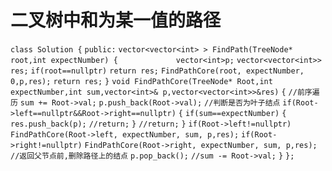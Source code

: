 # 二叉树中和为某一值的路径

`class Solution {`
`public:`
    `vector<vector<int> > FindPath(TreeNode* root,int expectNumber) {            
        vector<int>p;`
        `vector<vector<int>> res;`
        `if(root==nullptr)`
            `return res;`
        `FindPathCore(root, expectNumber, 0,p,res);`
        `return res;`
    `}`
    `void FindPathCore(TreeNode* Root,int expectNumber,int sum,vector<int>& p,vector<vector<int>>&res)`
    `{`
        `//前序遍历`
        `sum += Root->val;`
        `p.push_back(Root->val);`
        `//判断是否为叶子结点`
        `if(Root->left==nullptr&&Root->right==nullptr)`
        `{`
            `if(sum==expectNumber)`
            `{`
                `res.push_back(p);`
                `//return;`
            `}`
            `//return;`
        `}`
        `if(Root->left!=nullptr)`
            `FindPathCore(Root->left, expectNumber, sum, p,res);`
        `if(Root->right!=nullptr)`
            `FindPathCore(Root->right, expectNumber, sum, p,res);`
        `//返回父节点前,删除路径上的结点`
        `p.pop_back();`
        `//sum -= Root->val;`
    `}`
`};`